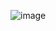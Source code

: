 ![image](https://github.com/HorizonFade/BackgroundFigger/assets/49745743/4e8bb516-01b8-4410-9619-6c13aa44f796)
